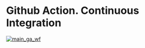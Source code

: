 # Github Action. Continuous Integration
[![main_ga_wf](https://github.com/al3xjbfirst/DevOps2_HT_GH_Actions/actions/workflows/gawf.yml/badge.svg?branch=main)](https://github.com/al3xjbfirst/DevOps2_HT_GH_Actions/actions/workflows/gawf.yml)
